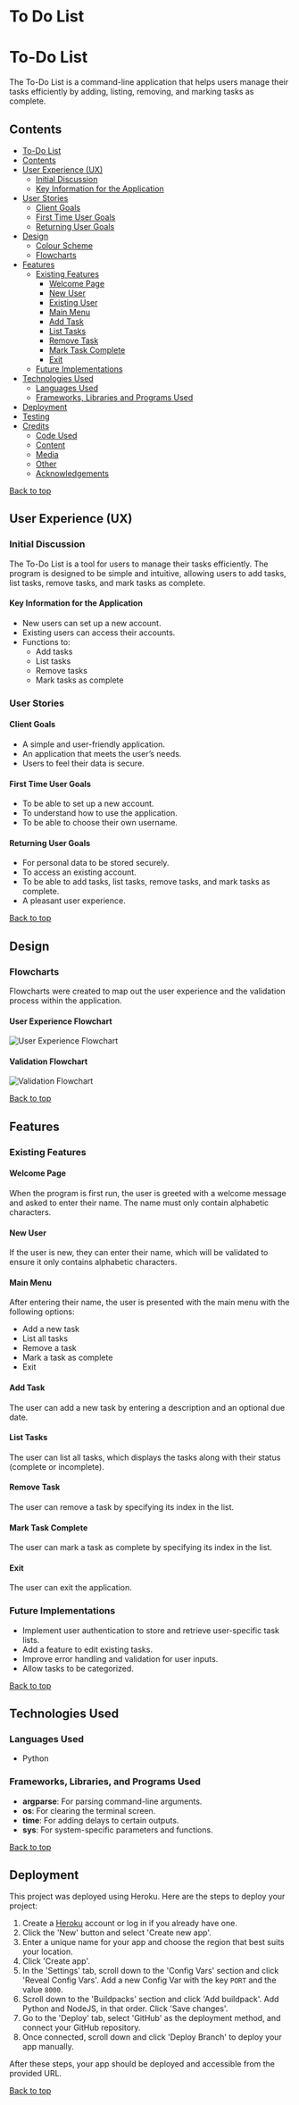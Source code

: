 # To Do List

  <title>To-Do List</title>
</head>
<body>
  <h1>To-Do List</h1>
  <p>The To-Do List is a command-line application that helps users manage their tasks efficiently by adding, listing, removing, and marking tasks as complete.</p>

  <h2>Contents</h2>
  <ul>
    <li><a href="#to-do-list">To-Do List</a></li>
    <li><a href="#contents">Contents</a></li>
    <li><a href="#user-experience-ux">User Experience (UX)</a>
      <ul>
        <li><a href="#initial-discussion">Initial Discussion</a></li>
        <li><a href="#key-information-for-the-application">Key Information for the Application</a></li>
      </ul>
    </li>
    <li><a href="#user-stories">User Stories</a>
      <ul>
        <li><a href="#client-goals">Client Goals</a></li>
        <li><a href="#first-time-user-goals">First Time User Goals</a></li>
        <li><a href="#returning-user-goals">Returning User Goals</a></li>
      </ul>
    </li>
    <li><a href="#design">Design</a>
      <ul>
        <li><a href="#colour-scheme">Colour Scheme</a></li>
        <li><a href="#flowcharts">Flowcharts</a></li>
      </ul>
    </li>
    <li><a href="#features">Features</a>
      <ul>
        <li><a href="#existing-features">Existing Features</a>
          <ul>
            <li><a href="#welcome-page">Welcome Page</a></li>
            <li><a href="#new-user">New User</a></li>
            <li><a href="#existing-user">Existing User</a></li>
            <li><a href="#main-menu">Main Menu</a></li>
            <li><a href="#add-task">Add Task</a></li>
            <li><a href="#list-tasks">List Tasks</a></li>
            <li><a href="#remove-task">Remove Task</a></li>
            <li><a href="#mark-task-complete">Mark Task Complete</a></li>
            <li><a href="#exit">Exit</a></li>
          </ul>
        </li>
        <li><a href="#future-implementations">Future Implementations</a></li>
      </ul>
    </li>
    <li><a href="#technologies-used">Technologies Used</a>
      <ul>
        <li><a href="#languages-used">Languages Used</a></li>
        <li><a href="#frameworks-libraries-and-programs-used">Frameworks, Libraries and Programs Used</a></li>
      </ul>
    </li>
    <li><a href="#deployment">Deployment</a></li>
    <li><a href="#testing">Testing</a></li>
    <li><a href="#credits">Credits</a>
      <ul>
        <li><a href="#code-used">Code Used</a></li>
        <li><a href="#content">Content</a></li>
        <li><a href="#media">Media</a></li>
        <li><a href="#other">Other</a></li>
        <li><a href="#acknowledgements">Acknowledgements</a></li>
      </ul>
    </li>
  </ul>

  <p><a href="#to-do-list">Back to top</a></p>

  <h2>User Experience (UX)</h2>

<h3>Initial Discussion</h3>
<p>The To-Do List is a tool for users to manage their tasks efficiently. The program is designed to be simple and intuitive, allowing users to add tasks, list tasks, remove tasks, and mark tasks as complete.</p>

<h4>Key Information for the Application</h4>
<ul>
  <li>New users can set up a new account.</li>
  <li>Existing users can access their accounts.</li>
  <li>Functions to:
    <ul>
      <li>Add tasks</li>
      <li>List tasks</li>
      <li>Remove tasks</li>
      <li>Mark tasks as complete</li>
    </ul>
  </li>
</ul>

<h3>User Stories</h3>

<h4>Client Goals</h4>
<ul>
  <li>A simple and user-friendly application.</li>
  <li>An application that meets the user’s needs.</li>
  <li>Users to feel their data is secure.</li>
</ul>

<h4>First Time User Goals</h4>
<ul>
  <li>To be able to set up a new account.</li>
  <li>To understand how to use the application.</li>
  <li>To be able to choose their own username.</li>
</ul>

<h4>Returning User Goals</h4>
<ul>
  <li>For personal data to be stored securely.</li>
  <li>To access an existing account.</li>
  <li>To be able to add tasks, list tasks, remove tasks, and mark tasks as complete.</li>
  <li>A pleasant user experience.</li>
</ul>

<p><a href="#to-do-list">Back to top</a></p>

<h2>Design</h2>

<h3>Flowcharts</h3>
<p>Flowcharts were created to map out the user experience and the validation process within the application.</p>

<h4>User Experience Flowchart</h4>
<img src="assets/images/user-experience-flowchart.png" alt="User Experience Flowchart">

<h4>Validation Flowchart</h4>
<img src="assets/images/validation-flowchart.png" alt="Validation Flowchart">

<p><a href="#to-do-list">Back to top</a></p>

<h2>Features</h2>

<h3>Existing Features</h3>

<h4>Welcome Page</h4>
<p>When the program is first run, the user is greeted with a welcome message and asked to enter their name. The name must only contain alphabetic characters.</p>

<h4>New User</h4>
<p>If the user is new, they can enter their name, which will be validated to ensure it only contains alphabetic characters.</p>

<h4>Main Menu</h4>
<p>After entering their name, the user is presented with the main menu with the following options:</p>
<ul>
  <li>Add a new task</li>
  <li>List all tasks</li>
  <li>Remove a task</li>
  <li>Mark a task as complete</li>
  <li>Exit</li>
</ul>

<h4>Add Task</h4>
<p>The user can add a new task by entering a description and an optional due date.</p>

<h4>List Tasks</h4>
<p>The user can list all tasks, which displays the tasks along with their status (complete or incomplete).</p>

<h4>Remove Task</h4>
<p>The user can remove a task by specifying its index in the list.</p>

<h4>Mark Task Complete</h4>
<p>The user can mark a task as complete by specifying its index in the list.</p>

<h4>Exit</h4>
<p>The user can exit the application.</p>

<h3>Future Implementations</h3>
<ul>
  <li>Implement user authentication to store and retrieve user-specific task lists.</li>
  <li>Add a feature to edit existing tasks.</li>
  <li>Improve error handling and validation for user inputs.</li>
  <li>Allow tasks to be categorized.</li>
</ul>

<p><a href="#to-do-list">Back to top</a></p>

<h2>Technologies Used</h2>

<h3>Languages Used</h3>
<ul>
  <li>Python</li>
</ul>

<h3>Frameworks, Libraries, and Programs Used</h3>
<ul>
  <li><strong>argparse</strong>: For parsing command-line arguments.</li>
  <li><strong>os</strong>: For clearing the terminal screen.</li>
  <li><strong>time</strong>: For adding delays to certain outputs.</li>
  <li><strong>sys</strong>: For system-specific parameters and functions.</li>
</ul>

<p><a href="#to-do-list">Back to top</a></p>

<h2>Deployment</h2>
<p>This project was deployed using Heroku. Here are the steps to deploy your project:</p>
<ol>
  <li>Create a <a href="https://id.heroku.com/login">Heroku</a> account or log in if you already have one.</li>
  <li>Click the 'New' button and select 'Create new app'.</li>
  <li>Enter a unique name for your app and choose the region that best suits your location.</li>
  <li>Click 'Create app'.</li>
  <li>In the 'Settings' tab, scroll down to the 'Config Vars' section and click 'Reveal Config Vars'. Add a new Config Var with the key <code>PORT</code> and the value <code>8000</code>.</li>
  <li>Scroll down to the 'Buildpacks' section and click 'Add buildpack'. Add Python and NodeJS, in that order. Click 'Save changes'.</li>
  <li>Go to the 'Deploy' tab, select 'GitHub' as the deployment method, and connect your GitHub repository.</li>
  <li>Once connected, scroll down and click 'Deploy Branch' to deploy your app manually.</li>
</ol>
<p>After these steps, your app should be deployed and accessible from the provided URL.</p>

<p><a href="#to-do-list">Back to top</a></p>

